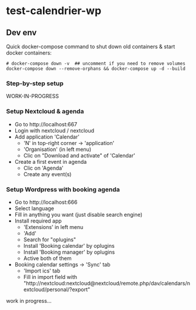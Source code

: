 # test-calendrier-wp

## Dev env

Quick docker-compose command to shut down old containers & start docker containers:

```
# docker-compose down -v  ## uncomment if you need to remove volumes
docker-compose down --remove-orphans && docker-compose up -d --build
```

### Step-by-step setup

WORK-IN-PROGRESS

### Setup Nextcloud & agenda

- Go to http://localhost:667
- Login with nextcloud / nextcloud
- Add application 'Calendar'
    - 'N' in top-right corner -> 'application'
    - 'Organisation' (in left menu)
    - Clic on "Download and activate" of 'Calendar'
- Create a first event in agenda
    - Clic on 'Agenda'
    - Create any event(s)

### Setup Wordpress with booking agenda

- Go to http://localhost:666
- Select language
- Fill in anything you want (just disable search engine)
- Install required app
    - 'Extensions' in left menu
    - 'Add'
    - Search for "oplugins"
    - Install 'Booking calendar' by oplugins
    - Install 'Booking manager' by oplugins
    - Active both of them
- Booking calendar settings -> 'Sync' tab
    - 'Import ics' tab
    - Fill in import field with "http://nextcloud:nextcloud@nextcloud/remote.php/dav/calendars/nextcloud/personal/?export"

work in progress...
